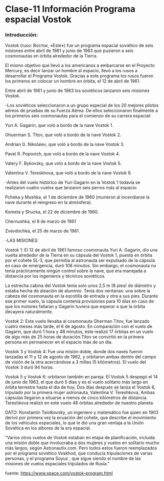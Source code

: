 # Clase-11 Información Programa espacial Vostok

### Introducción:
Vostok (ruso: Восток, «Este») fue un programa espacial soviético de seis misiones entre abril de 1961 y junio de 1963 que pusieron a seis cosmonautas en órbita alrededor de la Tierra.  

El mismo objetivo que llevó a los americanos a embarcarse en el Proyecto Mercury, es decir lanzar un hombre al espacio, llevó a los rusos a desarrollar el Programa Vostok. Gracias a este programa los rusos fueron los primeros en colocar un hombre en órbita, el 12 de abril de 1961.

Entre abril de 1961 y junio de 1963 los soviéticos lanzaron seis misiones Vostok.

-Los soviéticos seleccionaron a un grupo especial de los 20 mejores pilotos aéreos de pruebas de su Fuerza Aérea. De ellos seleccionaron finalmente a los primeros seis cosmonautas para el comienzo de su carrera espacial:

Yuri A. Gagarin, que voló a bordo de la nave Vostok 1.

Ghuerman S. Titov, que voló a bordo de la nave Vostok 2.

Andrian G. Nikolaiev, que voló a bordo de la nave Vostok 3.

Pavel R. Popovich, que voló a bordo de la nave Vostok 4.

Valery F. Bykovsky, que voló a bordo de la nave Vostok 5.

Valentina V. Tereskhova, que voló a bordo de la nave Vostok 6.

-Antes del vuelo histórico de Yuri Gagarin en la Vostok 1 todavía se realizaron cuatro vuelos que lanzaron seis perros más al espacio:

Pcheka y Mushka, el 1 de diciembre de 1960 (murieron al incendiarse la nave durante el reingreso en la atmósfera).

Kometa y Shucka, el 22 de diciembre de 1960.

Chernushka, el 9 de marzo de 1961

Zvevdochka, el 25 de marzo de 1961.

-LAS MISIONES:

Vostok 1: El 12 de abril de 1961 famoso cosmonauta Yuri A. Gagarin, dio una vuelta alrededor de la Tierra en su cápsula del Vostok 1, puesta en órbita por el cohete SL-3, que permitía al astronauta ser expulsado de la cápsula en caso de emergencia, duró 108 minutos. Sin embargo, el cosmonauta no tenía prácticamente ningún control sobre la nave, que era manejada a distancia por los ingenieros y técnicos soviéticos.

La estrecha cabina del Vostok tenía solo unos 2,5 m (8 pies) de diámetro y estaba hecha de aleación de aluminio. Tenía dos ventanas: una sobre la cabeza del cosmonauta en la escotilla de entrada y otra a sus pies. Durante ese primer vuelo, la cápsula contenía provisiones para 10 días en caso de que los motores fallaran y Gagarin tuviera que esperar a que la órbita decayera naturalmente.

Vostok 2: Este vuelo llevaba al cosmonauta Gherman Titov, fue lanzado cuatro meses más tarde, el 6 de agosto. En comparación con el vuelo de Gagarin, que duró 1 hora y 48 minutos, éste realizó 17 órbitas en un vuelo de algo más de 25 horas de duración.Titov se convirtió en la primera persona en permanecer en el espacio más de un día.

Vostok 3 y Vostok 4: Fue una misión doble, donde dos naves fueron lanzadas el 11 y 12 de agosto de 1962, y orbitaron ambas dentro del campo de visión de la otra acercándose a 3 millas (5 kilómetros). El vuelo del Vostok 3 duró 94 horas.

Vostok 5 y Vostok 6: orbitaron también en pareja. El Vostok 5 despegó el 14 de junio de 1963, el que duró 5 días y es el vuelo solitario más largo en órbita terrestre hasta el día de hoy. Dos días después se lanza el Vostok 6, tripulado por la primera mujer astronauta, Valentina V. Tereshkova, Ambas cápsulas llegaron a situarse a menos de cinco kilómetros de distancia. Tereshkova realizó en este vuelo 48 órbitas alrededor de nuestro planeta.

DATO: Konstantin Tsiolkovsky, un ingeniero y matemático fue quien en 1903 derivó por primera vez la ecuación del cohete, que describe el movimiento de los vehículos espaciales, lo que le dió una gran ventaja a la Unión Soviética en los albores de la era espacial.

"Varios otros vuelos de Vostok estaban en etapa de planificación, incluida una misión doble que involucraba a dos mujeres y vuelos en solitario mucho más largos, según Astronautix.com. Pero todos estos fueron reemplazados por el programa soviético Voskhod, que conducía tripulaciones de varias personas, y el programa Soyuz , que sigue siendo el nombre de las misiones de vuelos espaciales tripulados de Rusia."

fuente: https://www.space.com/vostok-program.html 

